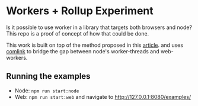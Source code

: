 # Workers + Rollup Experiment

Is it possible to use worker in a library that targets both browsers and node? This repo
is a proof of concept of how that could be done.

This work is built on top of the method proposed in this [article](https://justinribeiro.com/chronicle/2020/07/17/building-module-web-workers-for-cross-browser-compatibility-with-rollup/).
and uses [comlink](https://github.com/GoogleChromeLabs/comlink) to bridge the gap between
node's worker-threads and web-workers.

## Running the examples

* Node: `npm run start:node`
* Web: `npm run start:web` and navigate to http://127.0.0.1:8080/examples/
